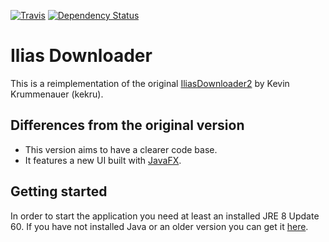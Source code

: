 [![Travis](https://img.shields.io/travis/thetric/ilias-downloader.svg?style=flat-square&maxAge=2592000)](https://travis-ci.org/thetric/ilias-downloader)
[![Dependency Status](https://www.versioneye.com/user/projects/57e93ae7bd6fa600316f9478/badge.svg?style=flat-square)](https://www.versioneye.com/user/projects/57e93ae7bd6fa600316f9478)

# Ilias Downloader

This is a reimplementation of the original [IliasDownloader2](https://github.com/kekru/ILIASDownloader2) by Kevin Krummenauer (kekru).

## Differences from the original version
- This version aims to have a clearer code base.
- It features a new UI built with [JavaFX](https://en.wikipedia.org/wiki/JavaFX).

## Getting started
In order to start the application you need at least an installed JRE 8 Update 60.
If you have not installed Java or an older version you can get it [here](http://www.oracle.com/technetwork/java/javase/downloads/index.html).
